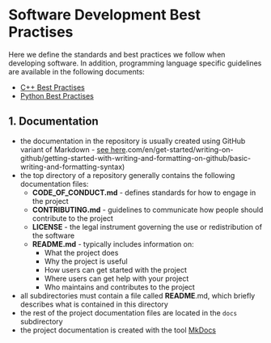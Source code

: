# Software Development Best Practises

Here we define the standards and best practices we follow when developing software.
In addition, programming language specific guidelines are available in the following documents:

- [C++ Best Practises](best_practises_cpp.md)
- [Python Best Practises](best_practises_python.md)

## 1. Documentation

- the documentation in the repository is usually created using GitHub variant of Markdown - [see here](https://docs.github).com/en/get-started/writing-on-github/getting-started-with-writing-and-formatting-on-github/basic-writing-and-formatting-syntax)
- the top directory of a repository generally contains the following documentation files:
  - **CODE_OF_CONDUCT.md** - defines standards for how to engage in the project
  - **CONTRIBUTING.md** - guidelines to communicate how people should contribute to the project
  - **LICENSE** - the legal instrument governing the use or redistribution of the software
  - **README.md** - typically includes information on:
    - What the project does
    - Why the project is useful
    - How users can get started with the project
    - Where users can get help with your project
    - Who maintains and contributes to the project
- all subdirectories must contain a file called **README**.md, which briefly describes what is contained in this directory
- the rest of the project documentation files are located in the `docs` subdirectory
- the project documentation is created with the tool [MkDocs](https://www.mkdocs.org)
